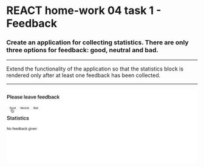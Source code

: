 # REACT home-work 04 task 1 - Feedback

### Create an application for collecting statistics. There are only three options for feedback: good, neutral and bad.

---

Extend the functionality of the application so that the statistics block is
rendered only after at least one feedback has been collected.

---

<img src="./src/img/readme/preview.gif" width="1000" alt="task example">
